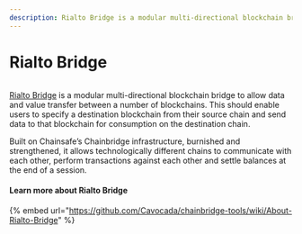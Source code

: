 ```yaml
---
description: Rialto Bridge is a modular multi-directional blockchain bridge
---
```


# Rialto Bridge

<figure><img src="../../.gitbook/assets/image (1) (4) (1).png" alt=""><figcaption></figcaption></figure>

[Rialto Bridge](https://rialtobridge.io/) is a modular multi-directional blockchain bridge to allow data and value transfer between a number of blockchains. This should enable users to specify a destination blockchain from their source chain and send data to that blockchain for consumption on the destination chain.

Built on Chainsafe’s Chainbridge infrastructure, burnished and strengthened, it allows technologically different chains to communicate with each other, perform transactions against each other and settle balances at the end of a session.

#### Learn more about Rialto Bridge

{% embed url="https://github.com/Cavocada/chainbridge-tools/wiki/About-Rialto-Bridge" %}
